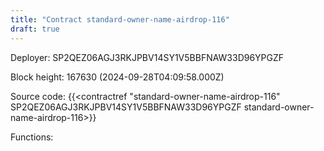 ```yaml
---
title: "Contract standard-owner-name-airdrop-116"
draft: true
---
```

Deployer: SP2QEZ06AGJ3RKJPBV14SY1V5BBFNAW33D96YPGZF


 



Block height: 167630 (2024-09-28T04:09:58.000Z)

Source code: {{<contractref "standard-owner-name-airdrop-116" SP2QEZ06AGJ3RKJPBV14SY1V5BBFNAW33D96YPGZF standard-owner-name-airdrop-116>}}

Functions:


